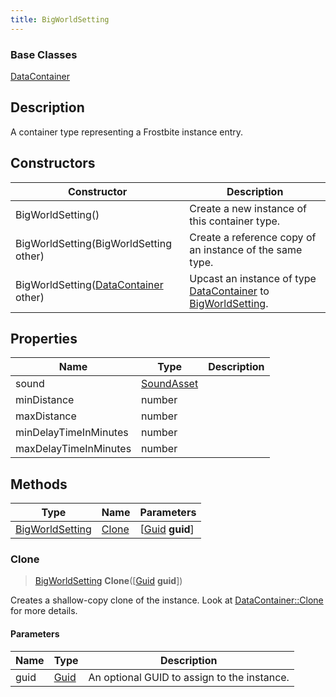 ```yaml
---
title: BigWorldSetting
---
```

### Base Classes

[DataContainer](/vext/ref/shared/class/datacontainer)

## Description

A container type representing a Frostbite instance entry.

## Constructors

| Constructor                                                                | Description                                                                                                           |
| -------------------------------------------------------------------------- | --------------------------------------------------------------------------------------------------------------------- |
| BigWorldSetting()                                                          | Create a new instance of this container type.                                                                         |
| BigWorldSetting(BigWorldSetting other)                                     | Create a reference copy of an instance of the same type.                                                              |
| BigWorldSetting([DataContainer](/vext/ref/shared/class/datacontainer) other) | Upcast an instance of type [DataContainer](/vext/ref/shared/class/datacontainer) to [BigWorldSetting](/vext/ref/fb/bigworldsetting/). |

## Properties

| Name                  | Type                     | Description |
| --------------------- | ------------------------ | ----------- |
| sound                 | [SoundAsset](/vext/ref/fb/soundasset/) |             |
| minDistance           | number                   |             |
| maxDistance           | number                   |             |
| minDelayTimeInMinutes | number                   |             |
| maxDelayTimeInMinutes | number                   |             |

## Methods

| Type                               | Name            | Parameters                                     |
| ---------------------------------- | --------------- | ---------------------------------------------- |
| [BigWorldSetting](/vext/ref/fb/bigworldsetting/) | [Clone](#clone) | \[[Guid](/vext/ref/shared/class/guid) **guid**\] |

### Clone

> [BigWorldSetting](/vext/ref/fb/bigworldsetting/) **Clone**(\[[Guid](/vext/ref/shared/class/guid) **guid**\])

Creates a shallow-copy clone of the instance. Look at [DataContainer::Clone](/vext/ref/shared/class/datacontainer#clone) for more details.

#### Parameters

| Name | Type         | Description                                 |
| ---- | ------------ | ------------------------------------------- |
| guid | [Guid](/vext/ref/shared/class/guid/) | An optional GUID to assign to the instance. |
